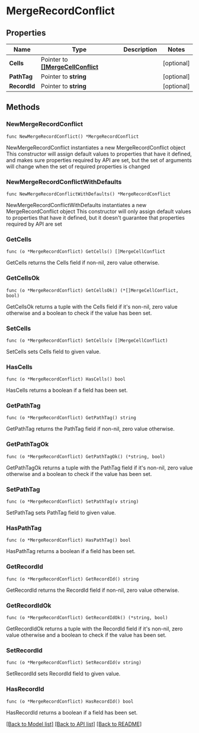 # MergeRecordConflict

## Properties

Name | Type | Description | Notes
------------ | ------------- | ------------- | -------------
**Cells** | Pointer to [**[]MergeCellConflict**](MergeCellConflict.md) |  | [optional] 
**PathTag** | Pointer to **string** |  | [optional] 
**RecordId** | Pointer to **string** |  | [optional] 

## Methods

### NewMergeRecordConflict

`func NewMergeRecordConflict() *MergeRecordConflict`

NewMergeRecordConflict instantiates a new MergeRecordConflict object
This constructor will assign default values to properties that have it defined,
and makes sure properties required by API are set, but the set of arguments
will change when the set of required properties is changed

### NewMergeRecordConflictWithDefaults

`func NewMergeRecordConflictWithDefaults() *MergeRecordConflict`

NewMergeRecordConflictWithDefaults instantiates a new MergeRecordConflict object
This constructor will only assign default values to properties that have it defined,
but it doesn't guarantee that properties required by API are set

### GetCells

`func (o *MergeRecordConflict) GetCells() []MergeCellConflict`

GetCells returns the Cells field if non-nil, zero value otherwise.

### GetCellsOk

`func (o *MergeRecordConflict) GetCellsOk() (*[]MergeCellConflict, bool)`

GetCellsOk returns a tuple with the Cells field if it's non-nil, zero value otherwise
and a boolean to check if the value has been set.

### SetCells

`func (o *MergeRecordConflict) SetCells(v []MergeCellConflict)`

SetCells sets Cells field to given value.

### HasCells

`func (o *MergeRecordConflict) HasCells() bool`

HasCells returns a boolean if a field has been set.

### GetPathTag

`func (o *MergeRecordConflict) GetPathTag() string`

GetPathTag returns the PathTag field if non-nil, zero value otherwise.

### GetPathTagOk

`func (o *MergeRecordConflict) GetPathTagOk() (*string, bool)`

GetPathTagOk returns a tuple with the PathTag field if it's non-nil, zero value otherwise
and a boolean to check if the value has been set.

### SetPathTag

`func (o *MergeRecordConflict) SetPathTag(v string)`

SetPathTag sets PathTag field to given value.

### HasPathTag

`func (o *MergeRecordConflict) HasPathTag() bool`

HasPathTag returns a boolean if a field has been set.

### GetRecordId

`func (o *MergeRecordConflict) GetRecordId() string`

GetRecordId returns the RecordId field if non-nil, zero value otherwise.

### GetRecordIdOk

`func (o *MergeRecordConflict) GetRecordIdOk() (*string, bool)`

GetRecordIdOk returns a tuple with the RecordId field if it's non-nil, zero value otherwise
and a boolean to check if the value has been set.

### SetRecordId

`func (o *MergeRecordConflict) SetRecordId(v string)`

SetRecordId sets RecordId field to given value.

### HasRecordId

`func (o *MergeRecordConflict) HasRecordId() bool`

HasRecordId returns a boolean if a field has been set.


[[Back to Model list]](../README.md#documentation-for-models) [[Back to API list]](../README.md#documentation-for-api-endpoints) [[Back to README]](../README.md)


